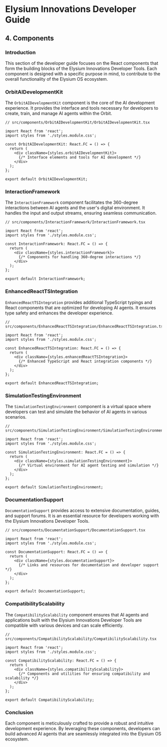 # Elysium Innovations Developer Guide

## 4. Components

### Introduction

This section of the developer guide focuses on the React components that form the building blocks of the Elysium Innovations Developer Tools. Each component is designed with a specific purpose in mind, to contribute to the overall functionality of the Elysium OS ecosystem.

### OrbitAIDevelopmentKit

The `OrbitAIDevelopmentKit` component is the core of the AI development experience. It provides the interface and tools necessary for developers to create, train, and manage AI agents within the Orbit.

```tsx
// src/components/OrbitAIDevelopmentKit/OrbitAIDevelopmentKit.tsx

import React from 'react';
import styles from './styles.module.css';

const OrbitAIDevelopmentKit: React.FC = () => {
  return (
    <div className={styles.orbitAIDevelopmentKit}>
      {/* Interface elements and tools for AI development */}
    </div>
  );
};

export default OrbitAIDevelopmentKit;
```

### InteractionFramework

The `InteractionFramework` component facilitates the 360-degree interactions between AI agents and the user's digital environment. It handles the input and output streams, ensuring seamless communication.

```tsx
// src/components/InteractionFramework/InteractionFramework.tsx

import React from 'react';
import styles from './styles.module.css';

const InteractionFramework: React.FC = () => {
  return (
    <div className={styles.interactionFramework}>
      {/* Components for handling 360-degree interactions */}
    </div>
  );
};

export default InteractionFramework;
```

### EnhancedReactTSIntegration

`EnhancedReactTSIntegration` provides additional TypeScript typings and React components that are optimized for developing AI agents. It ensures type safety and enhances the developer experience.

```tsx
// src/components/EnhancedReactTSIntegration/EnhancedReactTSIntegration.tsx

import React from 'react';
import styles from './styles.module.css';

const EnhancedReactTSIntegration: React.FC = () => {
  return (
    <div className={styles.enhancedReactTSIntegration}>
      {/* Enhanced TypeScript and React integration components */}
    </div>
  );
};

export default EnhancedReactTSIntegration;
```

### SimulationTestingEnvironment

The `SimulationTestingEnvironment` component is a virtual space where developers can test and simulate the behavior of AI agents in various scenarios.

```tsx
// src/components/SimulationTestingEnvironment/SimulationTestingEnvironment.tsx

import React from 'react';
import styles from './styles.module.css';

const SimulationTestingEnvironment: React.FC = () => {
  return (
    <div className={styles.simulationTestingEnvironment}>
      {/* Virtual environment for AI agent testing and simulation */}
    </div>
  );
};

export default SimulationTestingEnvironment;
```

### DocumentationSupport

`DocumentationSupport` provides access to extensive documentation, guides, and support forums. It is an essential resource for developers working with the Elysium Innovations Developer Tools.

```tsx
// src/components/DocumentationSupport/DocumentationSupport.tsx

import React from 'react';
import styles from './styles.module.css';

const DocumentationSupport: React.FC = () => {
  return (
    <div className={styles.documentationSupport}>
      {/* Links and resources for documentation and developer support */}
    </div>
  );
};

export default DocumentationSupport;
```

### CompatibilityScalability

The `CompatibilityScalability` component ensures that AI agents and applications built with the Elysium Innovations Developer Tools are compatible with various devices and can scale efficiently.

```tsx
// src/components/CompatibilityScalability/CompatibilityScalability.tsx

import React from 'react';
import styles from './styles.module.css';

const CompatibilityScalability: React.FC = () => {
  return (
    <div className={styles.compatibilityScalability}>
      {/* Components and utilities for ensuring compatibility and scalability */}
    </div>
  );
};

export default CompatibilityScalability;
```

### Conclusion

Each component is meticulously crafted to provide a robust and intuitive development experience. By leveraging these components, developers can build advanced AI agents that are seamlessly integrated into the Elysium OS ecosystem.